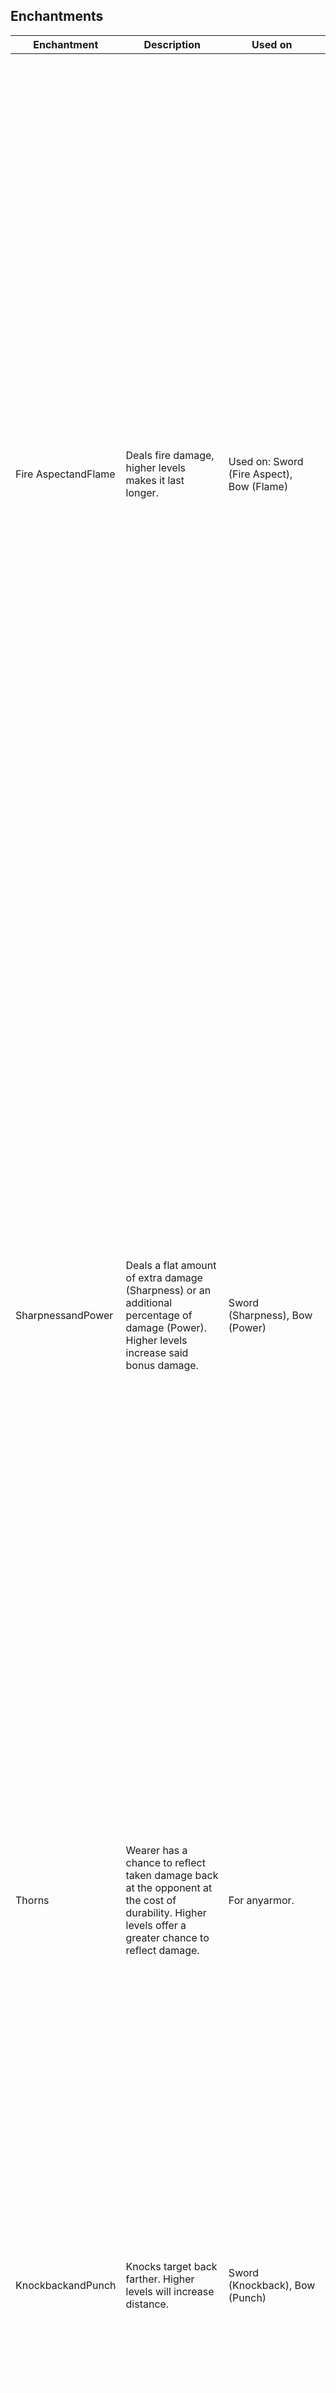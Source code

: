 ## Enchantments
| Enchantment           | Description                                                                                                                                                           | Used on                                                                     | Strategy                                                                                                                                                                                                                                                                                                                                                                                                                                                                                                                                                                                                                                                                                                                                                                                                                                                                                                                                                                                                                                                                                                                                                                                                                                               |
|-----------------------|-----------------------------------------------------------------------------------------------------------------------------------------------------------------------|-----------------------------------------------------------------------------|--------------------------------------------------------------------------------------------------------------------------------------------------------------------------------------------------------------------------------------------------------------------------------------------------------------------------------------------------------------------------------------------------------------------------------------------------------------------------------------------------------------------------------------------------------------------------------------------------------------------------------------------------------------------------------------------------------------------------------------------------------------------------------------------------------------------------------------------------------------------------------------------------------------------------------------------------------------------------------------------------------------------------------------------------------------------------------------------------------------------------------------------------------------------------------------------------------------------------------------------------------|
| Fire AspectandFlame   | Deals fire damage, higher levels makes it last longer.                                                                                                                | Used on: Sword (Fire Aspect), Bow (Flame)                                   | Fire damage isn't affected by armor, but Fire Protection will lessen the damage. So, these enchantments are not always reliable: don't solely depend on them working with someone who hasFire Resistancepotions or fully enchanted armor as they may be immune. Fire may also be used to expose opponents in dark areas, as well as obstructing their view. However, if you combine Fire Aspect with Sharpness, your opponent would quickly be stuck in a catch-22 situation; If they have fire protection, Sharpness V + Strength II potions would make quick work of them in a few hits. If they don't have fire protection, they'll take significant burn damage every time you hit them, and force them to carry fire resistance potions which takes up valuable inventory space. One of the major drawbacks of fire aspect is that sometimes the fire tick gets in the way of their knockback (Players are immune to knockback for up to 0.5 seconds after taking damage in Java Edition, and on Bedrock Edition, they're immune to both knockback and further damage in that frame.) which makes them more difficult to get off you in a pinch, and could result in you taking more damage than the enemy if you aren't careful with distancing. |
| SharpnessandPower     | Deals a flat amount of extra damage (Sharpness) or an additional percentage of damage (Power). Higher levels increase said bonus damage.                              | Sword (Sharpness), Bow (Power)                                              | Sharpness increases damage dealt by 1.25 per level of enchantment (pre-1.9 Java and in Bedrock Edition)As of the 1.9 Combat Update (Java Edition), this value has changed to an additional 1 damage for Sharpness I and another 0.5 for each level of Sharpness after that, up to a maximum of +3 damage for Sharpness V.Power increases your bow damage by 50% for Power I and an additional 25% for each level after that, up to a maximum of +150% for Power V. Please note that the bow, at full charge, may randomly cause extra damage.A common misconception is that enchantments cause a random amount of extra damage. This is NOT TRUE. Enchantments increase your damage by a flat amount for the sword, and a percentage for the bow. The problem is that the bow itself does damage randomly at full charge, and the difference of damage is a lot clearer with the 150% bonus at Power V than with an unenchanted bow, and ends up creating the confusion that the enchantments are to blame for this random damage, while the reality is that the Power enchantment scales off the bow's inherently random damage, but it's not random in itself.                                                                                       |
| Thorns                | Wearer has a chance to reflect taken damage back at the opponent at the cost of durability. Higher levels offer a greater chance to reflect damage.                   | For anyarmor.                                                               | (pre-1.16.2) Be wary of the extra durability damage your armor takes, as armor used to take double the durability damage If you use Thorns, so your armor will quickly break unless you also useUnbreaking. After 1.16.2, Thorns only does durability damage to armor if the effect activates, making it a lot more durable than previous versions. Even with Unbreaking 3, be very careful about using this enchantment as taking excess damage to your armor is dangerous.                                                                                                                                                                                                                                                                                                                                                                                                                                                                                                                                                                                                                                                                                                                                                                           |
| KnockbackandPunch     | Knocks target back farther. Higher levels will increase distance.                                                                                                     | Sword (Knockback), Bow (Punch)                                              | Both of these enchantments aren't well liked by the community. However, in some cases, both of them can be lifesavers. Punch can knock back enemies especially in sticky situations, so even if you launched a weak bow shot, it can push your assailants far enough for you to recover. Meanwhile, Knockback I is useful in Netherite PVP especially when attempting to combo. Since netherite armor has a natural knockback resistance, it's hard to knock away your opponents in this kit, but with Knockback I, the KB resistance is nullified by the enchantment, allowing players to finally combo people to death.                                                                                                                                                                                                                                                                                                                                                                                                                                                                                                                                                                                                                              |
| Protection            | Absorbs a certain percentage of all damage depending on the level.                                                                                                    | For anyarmor.                                                               | This is one of the best enchantments for armor as a full set of Protection IV can reduce damage additionally for another 64% on Java, and 80% on Bedrock. (seearmor) A full set of Protection IV is the best choice for "Protection-related" enchantments on Bedrock, and will be the best in most situations on Java, sans the explosive-based endgame combat on hardmode servers.                                                                                                                                                                                                                                                                                                                                                                                                                                                                                                                                                                                                                                                                                                                                                                                                                                                                    |
| Blast Protection      | Absorbs a certain percentage ofexplosiondamage depending on the level.                                                                                                | For anyarmor.                                                               | One piece of Blast Protection IV armor and 3 pieces of Protection IV will protect against the deadliest threats on higher difficulties, such as Creepers, TNT minecarts, or End crystals. It is most useful on hard difficulty where explosion damage is a serious threat and smart players may try to look for positions to blow you up instead of stabbing you to death. (Dear Notch, that was awful phrasing. Forgive me.) It also protects against fireworks, so if someone is spamming 7 layered fireworks at you with a Multishot Quick Charge III Crossbow, you'd be in a much better state with a piece of Blast Protection.                                                                                                                                                                                                                                                                                                                                                                                                                                                                                                                                                                                                                   |
| Fire Protection       | Absorbs a certain percentage offiredamage depending on the level, and reduces the duration that you'll be on fire for after being ignited.                            | For anyarmor.                                                               | Having one armor piece with Fire Protection is a good idea in some situations such as in the Nether where items like flint and steel and lava buckets are common weapons. However, putting fire protection prevents you from putting other forms of protection on your armor, which may become a problem in most forms of PVP, when you would have fire resistance potions rendering fire protection armor obselete, and you'd be taking significant extra damage since fire protection doesn't protect against much more dangerous threats like harming arrows, strength II axe crits, or end crystals.                                                                                                                                                                                                                                                                                                                                                                                                                                                                                                                                                                                                                                               |
| Projectile Protection | Absorbs a certain percentage of projectile damage depending on the level.                                                                                             | For anyarmor.                                                               | This is effective against opponents who choose to snipe and bow spam you, but like Fire Protection significantly harms your melee prowess. It can also be helpful againstdispensersas they can firearrowsquickly. Note that this only protects from theimpactof the projectile, not any effects that come with it, e.g. fire from afire chargeor potion effects from a tipped arrow.                                                                                                                                                                                                                                                                                                                                                                                                                                                                                                                                                                                                                                                                                                                                                                                                                                                                   |
| Feather Falling       | Absorbs a certain percentage offall damage, including damage fromender pearlsand crash damage while gliding with the Elytra.                                          | Boots only.                                                                 | If you frequently use ender pearls to engage or escape or have the tendency to do oopsies with the elytra, this enchant will prove invaluable to you. It's always a good safety net to have, in fact, as you never know when you'll make a mistake and fall a large distance. It can also coexist with protection on boots, so you don't need to make the horrible decision of "this or that?" Note that even though the damage is negated and the enchant is called feather falling, the fall damage sound remains, potentially alerting your enemies to your presence.                                                                                                                                                                                                                                                                                                                                                                                                                                                                                                                                                                                                                                                                               |
| Respiration           | Wearer can breathe underwater for longer, and when suffocating there is more time between loss of health.                                                             | Helmet only.                                                                | This enchantment is rather useful for recon: you can spend more time hiding underwater in the enemy moat. This should be the enchantment of choice when fighting underwater.                                                                                                                                                                                                                                                                                                                                                                                                                                                                                                                                                                                                                                                                                                                                                                                                                                                                                                                                                                                                                                                                           |
| Depth Strider         | Wearer can move faster underwater                                                                                                                                     | Boots only.                                                                 | A rather underrated enchantment, but extremely effective in any fight involving water. This enchantment allows you to engage and escape much faster in a naval battle, and will give you an easy advantage if you combine its mobility bonus with placement of water buckets, as you'll wade through the water faster than your enemy.                                                                                                                                                                                                                                                                                                                                                                                                                                                                                                                                                                                                                                                                                                                                                                                                                                                                                                                 |
| Infinity              | Fire unlimited regular arrows, but at least one must be in your inventory.                                                                                            | Forbow.                                                                     | Infinity is a good enchantment for spamming lots ofarrows. This is well paired withUnbreaking, as the number of arrows that can be fired in total is increased. Keep in mind that it doesn't allow you to fire infinite tipped arrows, so if you're using tipped arrows to fight, it's much better to have a bow with mending which can be reused, or a Crossbow.                                                                                                                                                                                                                                                                                                                                                                                                                                                                                                                                                                                                                                                                                                                                                                                                                                                                                      |
| Unbreaking            | Increases the durability of the tool.                                                                                                                                 | For allarmor,weapons, andtools                                              | Although you need to go through more of a hassle to get Unbreaking on your items, it can be worth it in the long run. Getting Unbreaking increases the time before you have to reforge your sword with all its enchantments. Your armor would also last significantly longer in an extended fight. Try to get Unbreaking on your gear as soon as possible for maximum effectiveness.                                                                                                                                                                                                                                                                                                                                                                                                                                                                                                                                                                                                                                                                                                                                                                                                                                                                   |
| Loyalty               | Allows your trident to come back to yourself after throwing                                                                                                           | Fortridents                                                                 | Used to throw a trident multiple times as it will return to the player. Note that this enchantment isn't always reliable as if a trident is thrown into an unloaded chunk, it wouldn't come back, so don't expect to be able to abuse this enchant by spam-throwing your trident at the enemy.                                                                                                                                                                                                                                                                                                                                                                                                                                                                                                                                                                                                                                                                                                                                                                                                                                                                                                                                                         |
| Efficiency            | Increases mining speed of your tools.                                                                                                                                 | For tools                                                                   | Used if one wants to mine through the enemy base walls or dig escape tunnels.                                                                                                                                                                                                                                                                                                                                                                                                                                                                                                                                                                                                                                                                                                                                                                                                                                                                                                                                                                                                                                                                                                                                                                          |
| Mending               | Repairs items withexperience                                                                                                                                          | Anything                                                                    | If the player is going through multiple battles, this will allow their gear to be repaired between matches with the experience dropped by killed opponents or by using XP bottles to mend your gear.                                                                                                                                                                                                                                                                                                                                                                                                                                                                                                                                                                                                                                                                                                                                                                                                                                                                                                                                                                                                                                                   |
| Curse of Vanishing    | When the player is killed, their drops disappear                                                                                                                      | Anything                                                                    | If you get killed by another player, your items with this curse WON'T drop, so your enemy cannot use your items to attack you (or your team).                                                                                                                                                                                                                                                                                                                                                                                                                                                                                                                                                                                                                                                                                                                                                                                                                                                                                                                                                                                                                                                                                                          |
| Soul speed            | Dramatically increases speed while traveling on soul sand/soul soil.                                                                                                  | Boots                                                                       | Useful in the nether for fleeing or charging. You can also carry soul sand/soul soil blocks with you to build a path to chase toward your foe.                                                                                                                                                                                                                                                                                                                                                                                                                                                                                                                                                                                                                                                                                                                                                                                                                                                                                                                                                                                                                                                                                                         |
| Piercing              | Allows arrows to have an added momentum that deals more damage if it pierces through one opponent. It also pierces shields, rendering them useless against the arrow. | Crossbow                                                                    | Extremely useful for fighting heavily armed foes with shields, allowing you to shoot tipped arrows through them, debuffing or damaging them regardless of if they block or not.                                                                                                                                                                                                                                                                                                                                                                                                                                                                                                                                                                                                                                                                                                                                                                                                                                                                                                                                                                                                                                                                        |
| Riptide               | Allows players to boost into the air when raining or in water, or just move faster in water.                                                                          | Trident                                                                     | Extremely useful when combined with elytra to grant flying capabilities, or as an escape in general. Be careful when using riptide without an elytra, however, as you might fall to your death if you go too high up and fail to break your fall. Also in Bedrock Edition, Riptide deals splash damage, extremely useful in teamfights.                                                                                                                                                                                                                                                                                                                                                                                                                                                                                                                                                                                                                                                                                                                                                                                                                                                                                                                |
| Impaling              | Trident                                                                                                                                                               | Deals extra damage to mobs exposed to water or rain‌[Bedrock Edition  only] | In Bedrock Edition, all mobs are affected by Impaling as long as they're exposed to water or to rain. Each level of Impaling deals 2.5 extra damage, which stacks up really fast when used with a Riptide-enchanted trident.                                                                                                                                                                                                                                                                                                                                                                                                                                                                                                                                                                                                                                                                                                                                                                                                                                                                                                                                                                                                                           |

